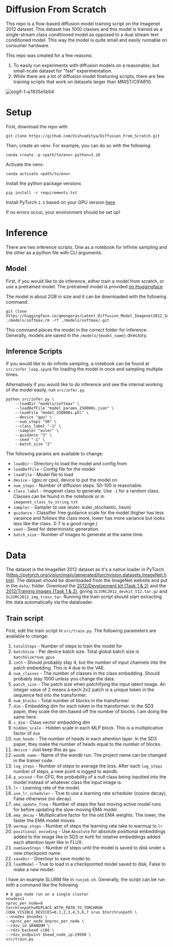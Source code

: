 # Diffusion From Scratch

This repo is a flow-based diffusion model training script on the Imagenet 2012 dataset. This dataset has 1000 classes and this model is trained as a single-stream class conditioned model as opposed to a dual stream text conditioned model. This way the model is quite small and easily runnable on consumer hardware.

This repo was created for a few reasons:
1. To easily run experiments with diffusion models on a reasonable, but small-scale dataset for "fast" experimentation.
2. While there are a lot of diffusion model finetuning scripts, there are few training scripts that work on datasets larger than MNIST/CIFAR10.


![ezgif-1-a7835e5b54](https://github.com/user-attachments/assets/c7daa233-440d-4fdf-9803-924ac7bb2fff)

# Setup

First, download the repo with 
```
git clone https://github.com/Vishvaditya/Diffusion_From_Scratch.git
```

Then, create an venv. For example, you can do so with the following:
```
conda create -p <path/to/env> python=3.10
```


Activate the venv:
```
conda activate <path/to/env>
```


Install the python package versions
```
pip install -r requirements.txt
```


Install PyTorch `2.5` based on your GPU version [here](https://pytorch.org/get-started/locally/)

If no errors occur, your environment should be set up!



# Inference

There are two inference scripts. One as a notebook for infinite sampling and the other as a python file with CLI arguments.


## Model

First, if you would like to do inference, either train a model from scratch, or use a pretrained model. The pretrained model is provided [on Huggingface](https://huggingface.co/gmongaras/Latent_Diffusion_Model_Imagenet2012_Softmax_250000)

The model is about 2GB in size and it can be downloaded with the following command:
```
git clone https://huggingface.co/gmongaras/Latent_Diffusion_Model_Imagenet2012_Softmax_250000 ./models/softmax;rm -rf ./models/softmax/.git
```

This command places the model in the correct folder for inference. Generally, models are saved in the `/models/{model_name}` directory.


## Inference Scripts

If you would like to do infinite sampling, a notebook can be found at `src/infer_loop.ipynb` for loading the model in once and sampling multiple times.



Alternatively if you would like to do inference and see the internal working of the model easily, run `src/infer.py`.
```
python src/infer.py \
    --loadDir "models/softmax" \
    --loadDefFile "model_params_250000s.json" \
    --loadFile "model_250000s.pkl" \
    --device "gpu" \
    --num_steps "50" \
    --class_label "-1" \
    --sampler "euler" \
    --guidance "3" \
    --seed "-1" \
    --batch_size "2"
```

The following params are available to change:
- `loadDir` - Directory to load the model and config from
- `loadDefFile` - Config file for the model
- `loadFile` - Model file to load
- `device` - (gpu or cpu), device to put the model on
- `num_steps` - Number of diffusion steps. 50-100 is reasonable.
- `class_label` - Imagenet class to generate. Use `-1` for a random class. Classes can be found in the notebook or in `imagenet_class_to_string.txt`
- `sampler` - Sampler to use (euler, euler_stochastic, heun)
- `guidance` - Classifier free guidance scale for the model (higher has less varaince and follows the class more, lower has more variance but looks less like the class. 3-7 is a good range.)
- `seed` - Seed for deterministic generation.
- `batch_size` - Number of images to generate at the same time.



# Data

The dataset is the ImageNet 2012 dataset as it's a native loader in PyTorch (https://pytorch.org/vision/main/generated/torchvision.datasets.ImageNet.html). The dataset should be downloaded from the ImageNet website and put in the `data/` folder. Download the [2012/Development kit (Task 1 & 2)](https://www.image-net.org/data/ILSVRC/2012/ILSVRC2012_devkit_t12.tar.gz) and the [2012/Training images (Task 1 & 2)](https://www.image-net.org/data/ILSVRC/2012/ILSVRC2012_img_train.tar), giving `ILSVRC2012_devkit_t12.tar.gz` and `ILSVRC2012_img_train.tar`. Running the train script should start extracting the data automatically via the dataloader.


## Train script

First, edit the train script in `src/train.py`. The following parameters are available to change:
1. `totalSteps` - Number of steps to train the model for
2. `batchSize` - Per device batch size. Total global batch size is `batchSize*num_gpus`
3. `inCh` - Should probably stay 4, but the number of input channels into the patch embedding. This is 4 due to the VAE.
4. `num_classes` - The number of classes in the class embedding. Should probably stay 1000 unless you change the data.
5. `patch_size` - The patch size when patchifying the input latent image. An integer value of 2 means a each 2x2 patch is a unique token in the sequence fed into the transformer.
6. `num_blocks` - Total number of blocks in the transformer
7. `dim` - Embedding dim for each token in the transformer. In the SD3 paper, they scale the dim based off the number of blocks. I am doing the same here. 
8. `c_dim` - Class vector embedding dim
9. `hidden_scale` - Hidden scale in each MLP block. This is a multiplicative factor of `dim`
10. `num_heads` - The number of heads in each attention layer. In the SD3 paper, they make the number of heads equal to the number of blocks.
11. `device` - Just keep this as `gpu`
12. `wandb_name` - Name of the wandb run. The project name can be changed in the trainer code.
13. `log_steps` - Number of steps to average the loss. After each `log_steps` number of steps, a new point is logged to wandb.
14. `p_uncond` - For CFG, the probability of a null class being inputted into the model instead of whatever class the input image is.
15. `lr` - Learning rate of the model.
16. `use_lr_scheduler` - True to use a learning rate scheduler (cosine decay), False otherwise (no decay).
17. `ema_update_freq` - Number of steps the fast moving active model runs for before updating the slow-moving EMA model.
18. `ema_decay` - Multiplicative factor for the old EMA weights. The lower, the faster the EMA model moves.
19. `warmup_steps` - Number of steps the learning rate take to warmup to `lr`
20. `positional_encoding` - Use `Absolute` for absolute positional embeddings added to the image like in SD3 or `RoPE` for relative embeddings added each attention layer like in FLUX.
21. `numSaveSteps` - Number of steps until the model is saved to disk under a new checkpoint name.
22. `saveDir` - Directoyr to save model to.
23. `loadModel` - True to load in a checkpointed model saved to disk, False to make a new model.

I have an example SLURM file in `runjob.sh`. Generally, the script can be run with a command like the following:
```
# 8 gpu node run on a single cluster
nnodes=1
nproc_per_node=8
torchrunpath=REPLACE_WITH_PATH_TO_TORCHRUN
CUDA_VISIBLE_DEVICES=0,1,2,3,4,5,6,7 srun $torchrunpath \
--nnodes $nnodes \
--nproc_per_node $nproc_per_node \
--rdzv_id $RANDOM \
--rdzv_backend c10d \
--rdzv_endpoint $head_node_ip:29500 \
src/train.py
```


